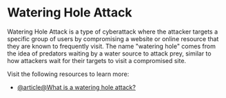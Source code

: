 # Watering Hole Attack

Watering Hole Attack is a type of cyberattack where the attacker targets a specific group of users by compromising a website or online resource that they are known to frequently visit. The name "watering hole" comes from the idea of predators waiting by a water source to attack prey, similar to how attackers wait for their targets to visit a compromised site.

Visit the following resources to learn more:

- [@article@What is a watering hole attack?](https://www.techtarget.com/searchsecurity/definition/watering-hole-attack)

